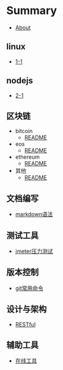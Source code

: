 # Summary

* [About](./README.md)

## linux

* [1-1](./linux/1-1.md)

## nodejs

* [2-1](./nodejs/2-1.md)

## 区块链

* bitcoin
  * [README](./区块链/bitcoin/README.md)
* eos
  * [README](./区块链/eos/README.md)
* ethereum
  * [README](./区块链/ethereum/README.md)
* 其他
  * [README](./区块链/其他/README.md)

## 文档编写

* [markdown语法](./文档编写/markdown语法.md)

## 测试工具

* [jmeter压力测试](./测试工具/jmeter压力测试.md)

## 版本控制

* [git常用命令](./版本控制/git常用命令.md)

## 设计与架构

* [RESTful](./设计与架构/RESTful.md)

## 辅助工具

* [在线工具](./辅助工具/在线工具.md)

